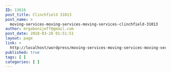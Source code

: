 ```yaml
---
ID: 13616
post_title: Clinchfield 31013
post_name: >
  moving-services-moving-services-moving-services-clinchfield-31013
author: mrgabonijeff@gmail.com
post_date: 2018-03-28 01:51:51
layout: page
link: >
  http://localhost/wordpress/moving-services-moving-services-moving-services-clinchfield-31013/
published: true
tags: [ ]
categories: [ ]
---
```

